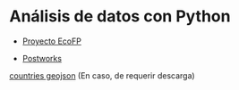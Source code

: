 # Análisis de datos con Python


- [Proyecto EcoFP](https://github.com/Flor37/Analisis-de-datos-con-Python/blob/main/EcoFP.ipynb) 

- [Postworks](https://github.com/Flor37/Analisis-de-datos-con-Python/blob/main/Postw.ipynb)


[countries geojson](https://drive.google.com/file/d/11MJJhH3v8vYrxsz1nn1t6_toCMjabyXS/view?usp=sharing) (En caso, de requerir descarga)
